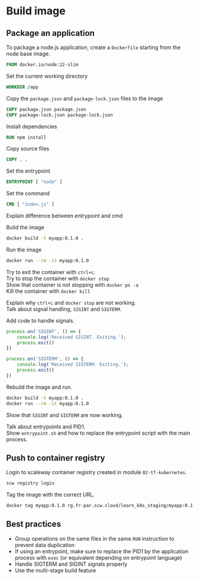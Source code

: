 # Build image

## Package an application

To package a node.js application, create a `Dockerfile` starting from the node base image.

```Dockerfile
FROM docker.io/node:22-slim
```

Set the current working directory
```Dockerfile
WORKDIR /app
```

Copy the `package.json` and `package-lock.json` files to the image
```Dockerfile
COPY package.json package.json
COPY package-lock.json package-lock.json
```

Install dependencies
```Dockerfile
RUN npm install
```

Copy source files
```Dockerfile
COPY . .
```

Set the entrypoint 
```Dockerfile
ENTRYPOINT [ "node" ]
```

Set the command
```Dockerfile
CMD [ "index.js" ]
```

Explain difference between entrypoint and cmd

Build the image
```bash
docker build -t myapp:0.1.0 .
```

Run the image
```bash
docker run --rm -it myapp:0.1.0
```

Try to exit the container with `ctrl+c`.  
Try to stop the container with `docker stop`  
Show that container is not stopping with `docker ps -a`  
Kill the container with `docker kill`  

Explain why `ctrl+c` and `docker stop` are not working.  
Talk about signal handling, `SIGINT` and `SIGTERM`.

Add code to handle signals.
```js
process.on('SIGINT', () => {
    console.log('Received SIGINT. Exiting.');
    process.exit()
})

process.on('SIGTERM', () => {
    console.log('Received SIGTERM. Exiting.');
    process.exit()
})
```

Rebuild the image and run.
```bash
docker build -t myapp:0.1.0 .
docker run --rm -it myapp:0.1.0
```

Show that `SIGINT` and `SIGTERM` are now working.

Talk about entrypoints and PID1.  
Show `entrypoint.sh` and how to replace the entrypoint script with the main process.

## Push to container registry

Login to scaleway container registry created in module `02-tf-kubernetes`.
```bash
scw registry login
```

Tag the image with the correct URL.
```bash
docker tag myapp:0.1.0 rg.fr-par.scw.cloud/learn_k8s_staging/myapp:0.1.0
```

## Best practices

- Group operations on the same files in the same `RUN` instruction to prevent data duplication
- If using an entrypoint, make sure to replace the PID1 by the application process with `exec` (or equivalent depending on entrypoint language)
- Handle SIGTERM and SIGINT signals properly
- Use the multi-stage build feature

